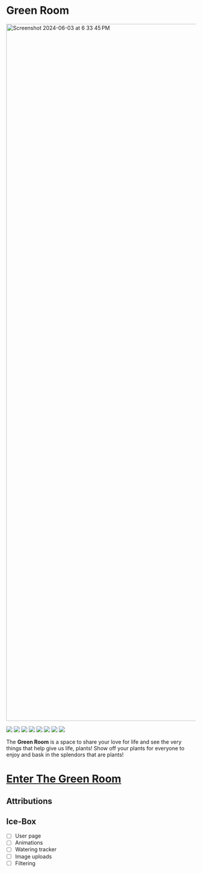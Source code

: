 # Green Room

<img width="1855" alt="Screenshot 2024-06-03 at 6 33 45 PM" src="https://github.com/Bpost129/green-room/assets/54043400/b1019355-7d6d-4ac1-93c2-0b9375f52f9f">


<img src="https://img.shields.io/badge/CSS3-1572B6.svg?style=for-the-badge&logo=CSS3&logoColor=white"> <img src="https://img.shields.io/badge/HTML5-E34F26.svg?style=for-the-badge&logo=HTML5&logoColor=white"> <img src="https://img.shields.io/badge/Python-3776AB.svg?style=for-the-badge&logo=Python&logoColor=white"> <img src="https://img.shields.io/badge/Git-F05032.svg?style=for-the-badge&logo=Git&logoColor=white"> <img src="https://img.shields.io/badge/Express-000000.svg?style=for-the-badge&logo=Express&logoColor=white"> <img src="https://img.shields.io/badge/JSON%20Web%20Tokens-000000.svg?style=for-the-badge&logo=JSON-Web-Tokens&logoColor=white"> <img src="https://img.shields.io/badge/Django-092E20.svg?style=for-the-badge&logo=Django&logoColor=white"> <img src="https://img.shields.io/badge/Docker-2496ED.svg?style=for-the-badge&logo=Docker&logoColor=white">

The **Green Room** is a space to share your love for life and see the very things that help give us life, plants! Show off your plants for everyone to enjoy and bask in the splendors that are plants! 

# [Enter The Green Room](https://green-room-bp.fly.dev/)

## Attributions

## Ice-Box
- [ ] User page
- [ ] Animations
- [ ] Watering tracker
- [ ] Image uploads
- [ ] Filtering
